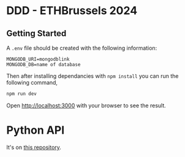 # DDD - ETHBrussels 2024

## Getting Started


A `.env` file should be created with the following information:
```
MONGODB_URI=mongodblink
MONGODB_DB=name of database
```

Then after installing dependancies with `npm install` you can run the following command,

```bash
npm run dev
```

Open [http://localhost:3000](http://localhost:3000) with your browser to see the result.

# Python API

It's on [this repository](https://github.com/CrownCrafter/ETHGlobalBrussels-FlaskBackend/tree/master).